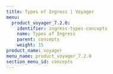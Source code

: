 ```yaml
---
title: Types of Ingress | Voyager
menu:
  product_voyager_7.2.0:
    identifier: ingress-types-concepts
    name: Types of Ingress
    parent: concepts
    weight: 15
product_name: voyager
menu_name: product_voyager_7.2.0
section_menu_id: concepts
---
```

